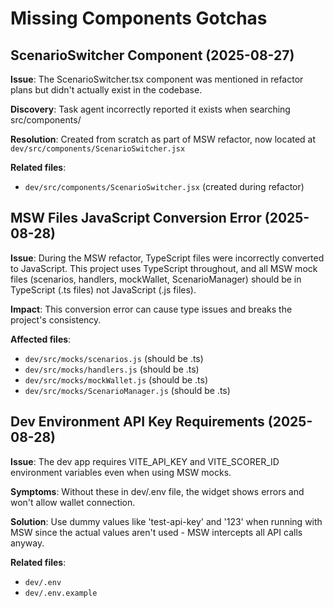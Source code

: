 # Missing Components Gotchas

## ScenarioSwitcher Component (2025-08-27)

**Issue**: The ScenarioSwitcher.tsx component was mentioned in refactor plans but didn't actually exist in the codebase.

**Discovery**: Task agent incorrectly reported it exists when searching src/components/

**Resolution**: Created from scratch as part of MSW refactor, now located at `dev/src/components/ScenarioSwitcher.jsx`

**Related files**:

- `dev/src/components/ScenarioSwitcher.jsx` (created during refactor)

## MSW Files JavaScript Conversion Error (2025-08-28)

**Issue**: During the MSW refactor, TypeScript files were incorrectly converted to JavaScript. This project uses TypeScript throughout, and all MSW mock files (scenarios, handlers, mockWallet, ScenarioManager) should be in TypeScript (.ts files) not JavaScript (.js files).

**Impact**: This conversion error can cause type issues and breaks the project's consistency.

**Affected files**:

- `dev/src/mocks/scenarios.js` (should be .ts)
- `dev/src/mocks/handlers.js` (should be .ts)
- `dev/src/mocks/mockWallet.js` (should be .ts)
- `dev/src/mocks/ScenarioManager.js` (should be .ts)

## Dev Environment API Key Requirements (2025-08-28)

**Issue**: The dev app requires VITE_API_KEY and VITE_SCORER_ID environment variables even when using MSW mocks.

**Symptoms**: Without these in dev/.env file, the widget shows errors and won't allow wallet connection.

**Solution**: Use dummy values like 'test-api-key' and '123' when running with MSW since the actual values aren't used - MSW intercepts all API calls anyway.

**Related files**:

- `dev/.env`
- `dev/.env.example`
